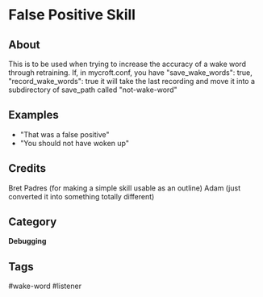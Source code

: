 # False Positive Skill
## About
This is to be used when trying to increase the accuracy of a wake word through retraining. If, in mycroft.conf, you have
    "save_wake_words": true,
    "record_wake_words": true
it will take the last recording and move it into a subdirectory of save_path called "not-wake-word"

## Examples
* "That was a false positive"
* "You should not have woken up"

## Credits
Bret Padres (for making a simple skill usable as an outline)
Adam (just converted it into something totally different)

## Category
**Debugging**

## Tags
#wake-word
#listener

